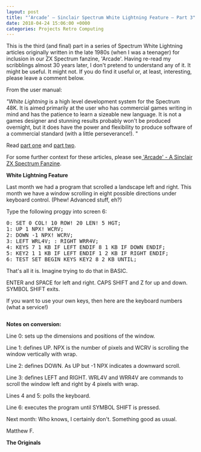 ```yaml
---
layout: post
title: "‘Arcade’ – Sinclair Spectrum White Lightning Feature – Part 3"
date: 2018-04-24 15:06:00 +0000
categories: Projects Retro Computing
---
```


<!-- wp:paragraph -->
<p>This is the third (and final) part in a series of Spectrum White Lightning articles originally written in the late 1980s (when I was a teenager) for inclusion in our ZX Spectrum fanzine, 'Arcade'. Having re-read my scribblings almost 30 years later, I don't pretend to understand any of it. It might be useful. It might not. If you do find it useful or, at least, interesting, please leave a comment below.</p>
<!-- /wp:paragraph -->

<!-- wp:paragraph -->
<p>From the user manual:</p>
<!-- /wp:paragraph -->

<!-- wp:paragraph -->
<p><em>"White Lightning</em>&nbsp;is a high level development system for the Spectrum 48K.&nbsp;It is aimed primarily at the user who has commercial games writing in mind and has the patience to learn a sizeable new language. It is not a games designer and stunning results probably won't be produced overnight, but it does have the power and flexibility to produce software of a commercial standard (with a little perseverance!). "</p>
<!-- /wp:paragraph -->

<!-- wp:paragraph -->
<p>Read <a href="{{ site.baseurl }}/arcade-sinclair-spectrum-white-lightning-feature-part-1/">part one</a> and <a href="{{ site.baseurl }}/arcade-sinclair-spectrum-white-lightning-feature-part-2/">part two</a>.</p>
<!-- /wp:paragraph -->

<!-- wp:paragraph -->
<p>For some further context for these articles, please see<a href="{{ site.baseurl }}/arcade-a-sinclair-zx-spectrum-fanzine/" data-type="post" data-id="121"> 'Arcade' - A Sinclair ZX Spectrum Fanzine</a>.</p>
<!-- /wp:paragraph -->

<!-- wp:paragraph -->
<p><strong>White Lightning Feature</strong></p>
<!-- /wp:paragraph -->

<!-- wp:paragraph -->
<p>Last month we had a program that scrolled a landscape left and right. This month we have a window scrolling in eight possible directions under keyboard control. (Phew! Advanced stuff, eh?)</p>
<!-- /wp:paragraph -->

<!-- wp:paragraph -->
<p>Type the following proggy into screen 6:</p>
<!-- /wp:paragraph -->

<!-- wp:preformatted -->
<pre class="wp-block-preformatted">0: SET 0 COL! 10 ROW! 20 LEN! 5 HGT;<br>1: UP 1 NPX! WCRV;<br>2: DOWN -1 NPX! WCRV;<br>3: LEFT WRL4V; : RIGHT WRR4V;<br>4: KEYS 7 1 KB IF LEFT ENDIF 8 1 KB IF DOWN ENDIF;<br>5: KEY2 1 1 KB IF LEFT ENDIF 1 2 KB IF RIGHT ENDIF;<br>6: TEST SET BEGIN KEYS KEY2 8 2 KB UNTIL;</pre>
<!-- /wp:preformatted -->

<!-- wp:paragraph -->
<p>That's all it is. Imagine trying to do that in BASIC.</p>
<!-- /wp:paragraph -->

<!-- wp:paragraph -->
<p>ENTER and SPACE for left and right. CAPS SHIFT and Z for up and down. SYMBOL SHIFT exits.</p>
<!-- /wp:paragraph -->

<!-- wp:paragraph -->
<p>If you want to use your own keys, then here are the keyboard numbers (what a service!)</p>
<!-- /wp:paragraph -->

<!-- wp:gallery {"ids":[99],"linkTo":"media","sizeSlug":"medium","align":"left"} -->
<figure class="wp-block-gallery alignleft has-nested-images columns-default is-cropped"><!-- wp:image {"id":99,"sizeSlug":"medium","linkDestination":"media","style":{"border":{"radius":"6px"}}} -->
<figure class="wp-block-image size-medium has-custom-border"><a href="{{ site.baseurl }}/wp-content/uploads/2022/12/IMG_2236-e1520947600686-scaled.jpg"><img src="https://www.circleseven.co.uk/wp-content/uploads/2022/12/IMG_2236-e1520947600686-300x225.jpg" alt="" class="wp-image-99" style="border-radius:6px"/></a></figure>
<!-- /wp:image --></figure>
<!-- /wp:gallery -->

<!-- wp:paragraph -->
<p><strong>Notes on conversion:</strong></p>
<!-- /wp:paragraph -->

<!-- wp:paragraph -->
<p>Line 0: sets up the dimensions and positions of the window.</p>
<!-- /wp:paragraph -->

<!-- wp:paragraph -->
<p>Line 1: defines UP. NPX is the number of pixels and WCRV is scrolling the window vertically with wrap.</p>
<!-- /wp:paragraph -->

<!-- wp:paragraph -->
<p>Line 2: defines DOWN. As UP but -1 NPX indicates a downward scroll.</p>
<!-- /wp:paragraph -->

<!-- wp:paragraph -->
<p>Line 3: defines LEFT and RIGHT. WRL4V and WRR4V are commands to scroll the window left and right by 4 pixels with wrap.</p>
<!-- /wp:paragraph -->

<!-- wp:paragraph -->
<p>Lines 4 and 5: polls the keyboard.</p>
<!-- /wp:paragraph -->

<!-- wp:paragraph -->
<p>Line 6: executes the program until SYMBOL SHIFT is pressed.</p>
<!-- /wp:paragraph -->

<!-- wp:paragraph -->
<p>Next month: Who knows, I certainly don't. Something good as usual.</p>
<!-- /wp:paragraph -->

<!-- wp:paragraph -->
<p>Matthew F.</p>
<!-- /wp:paragraph -->

<!-- wp:paragraph -->
<p><strong>The Originals</strong></p>
<!-- /wp:paragraph -->

<!-- wp:gallery {"linkTo":"media","sizeSlug":"medium","align":"left"} -->
<figure class="wp-block-gallery alignleft has-nested-images columns-default is-cropped"><!-- wp:image {"id":102,"sizeSlug":"medium","linkDestination":"media","style":{"border":{"radius":"6px"}}} -->
<figure class="wp-block-image size-medium has-custom-border"><a href="{{ site.baseurl }}/wp-content/uploads/2022/12/IMG_2234-scaled.jpg"><img src="https://www.circleseven.co.uk/wp-content/uploads/2022/12/IMG_2234-225x300.jpg" alt="" class="wp-image-102" style="border-radius:6px"/></a></figure>
<!-- /wp:image -->

<!-- wp:image {"id":100,"sizeSlug":"medium","linkDestination":"media","style":{"border":{"radius":"6px"}}} -->
<figure class="wp-block-image size-medium has-custom-border"><a href="{{ site.baseurl }}/wp-content/uploads/2022/12/IMG_2235-scaled.jpg"><img src="https://www.circleseven.co.uk/wp-content/uploads/2022/12/IMG_2235-225x300.jpg" alt="" class="wp-image-100" style="border-radius:6px"/></a></figure>
<!-- /wp:image --></figure>
<!-- /wp:gallery -->